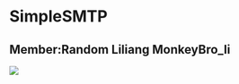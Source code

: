 # SimpleSMTP
## Member:Random Liliang MonkeyBro_li
![](https://github.com/Yulibao/SimpleSMTP/raw/master/image/tiaoxi.jpg)
